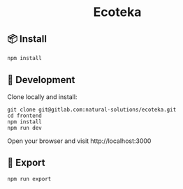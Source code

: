 <h1 align="center">Ecoteka</h1>

## 📦 Install

```bash
npm install
```

## 🔧 Development

Clone locally and install:

```
git clone git@gitlab.com:natural-solutions/ecoteka.git
cd frontend
npm install
npm run dev
```

Open your browser and visit http://localhost:3000

## 🎁 Export

```bash
npm run export
```
